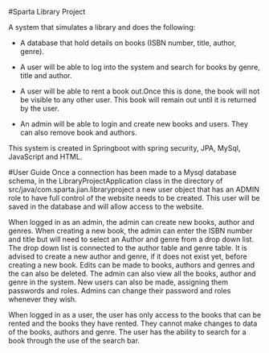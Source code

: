 #Sparta Library Project

A system that simulates a library and does the following:
- A database that hold details on books (ISBN number, title, author, genre).
- A user will be able to log into the system and search for books by genre, title and author.
- A user will be able to rent a book out.Once this is done, the book will not be visible to any other user. This book 
  will remain out until it is returned by the user.
  
- An admin will be able to login and create new books and users. They can also remove book and authors.

This system is created in Springboot with spring security, JPA, MySql, JavaScript and HTML.

#User Guide
Once a connection has been made to a Mysql database schema, in the LibraryProjectApplication class in
the directory of src/java/com.sparta.jian.libraryproject a new user object that has an ADMIN role
to have full control of the website needs to be created. This user will be saved in the database and will allow access
to the website.

When logged in as an admin, the admin can create new books, author and genres. When creating a new book, the admin
can enter the ISBN number and title but will need to select an Author and genre from a drop down list. The drop down list
is connected to the author table and genre table. It is advised to create a new author and genre, if it does not exist yet,
before creating a new book. Edits can be made to books, authors and genres and the can also be deleted. The admin can also 
view all the books, author and genre in the system. New users can also be made, assigning them passwords and roles. 
Admins can change their password and roles whenever they wish. 

When logged in as a user, the user has only access to the books that can be rented and the books they have rented. They
cannot make changes to data of the books, authors and genre. The user has the ability to search for a book through the use
of the search bar.